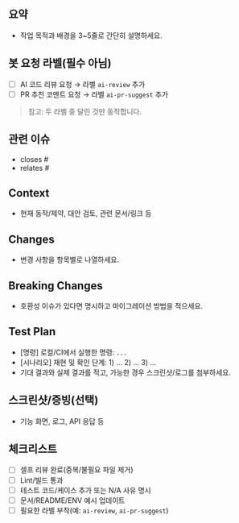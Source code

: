 <!--
제목 가이드(권장): [type(scope)!]: subject
예) feat(ai)!: add RAG filter for post_id
-->

## 요약
- 작업 목적과 배경을 3~5줄로 간단히 설명하세요.

## 봇 요청 라벨(필수 아님)
- [ ] AI 코드 리뷰 요청 → 라벨 `ai-review` 추가
- [ ] PR 추천 코멘트 요청 → 라벨 `ai-pr-suggest` 추가
> 참고: 두 라벨 중 달린 것만 동작합니다.

## 관련 이슈
- closes #
- relates #

## Context
- 현재 동작/제약, 대안 검토, 관련 문서/링크 등

## Changes
- 변경 사항을 항목별로 나열하세요.

## Breaking Changes
- 호환성 이슈가 있다면 명시하고 마이그레이션 방법을 적으세요.

## Test Plan
- [명령] 로컬/CI에서 실행한 명령: `...`
- [시나리오] 재현 및 확인 단계: 1) … 2) … 3) …
- 기대 결과와 실제 결과를 적고, 가능한 경우 스크린샷/로그를 첨부하세요.

## 스크린샷/증빙(선택)
- 기능 화면, 로그, API 응답 등

## 체크리스트
- [ ] 셀프 리뷰 완료(중복/불필요 파일 제거)
- [ ] Lint/빌드 통과
- [ ] 테스트 코드/케이스 추가 또는 N/A 사유 명시
- [ ] 문서/README/ENV 예시 업데이트
- [ ] 필요한 라벨 부착(예: `ai-review`, `ai-pr-suggest`)

<!--
주의
- PR 봇 코멘트는 인라인 라인 코멘트가 아닌 일반 코멘트로 남습니다.
- 노션 보고서는 병합 시 자동 생성되며, 기본 State는 "새로 생성"으로 기록됩니다.
- Area는 현재 템플릿 선택만 반영됩니다. 필요 시 라벨→Area 자동 매핑을 요청하세요.
-->